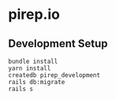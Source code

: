 pirep.io
========

## Development Setup

```
bundle install
yarn install
createdb pirep_development
rails db:migrate
rails s
```

